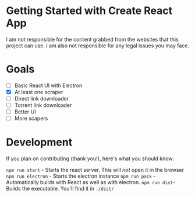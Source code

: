 # Getting Started with Create React App

I am not responsible for the content grabbed from the websites that this project can use. I am also not responsible for any legal issues you may face.

# Goals

- [ ] Basic React UI with Electron
- [x] At least one scraper
- [ ] Direct link downloader
- [ ] Torrent link downloader
- [ ] Better UI
- [ ] More scapers

# Development

If you plan on contributing (thank you!), here's what you should know:

`npm run start` - Starts the react server. This will *not* open it in the browser
`npm run electron` - Starts the electron instance
`npm run pack` - Automatically builds with React as well as with electron.
`npm run dist`- Builds the executable. You'll find it in `./dist/`
